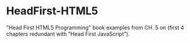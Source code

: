 # HeadFirst-HTML5
"Head First HTML5 Programming" book examples from CH. 5 on (first 4 chapters redundant with "Head First JavaScript").
